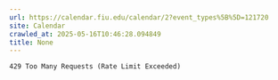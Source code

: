 ```yaml
---
url: https://calendar.fiu.edu/calendar/2?event_types%5B%5D=121720
site: Calendar
crawled_at: 2025-05-16T10:46:28.094849
title: None
---
```


```
429 Too Many Requests (Rate Limit Exceeded)

```

